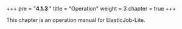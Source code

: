 +++ pre = "<b>4.1.3 </b>"
title = "Operation"
weight = 3 chapter = true +++

This chapter is an operation manual for ElasticJob-Lite.